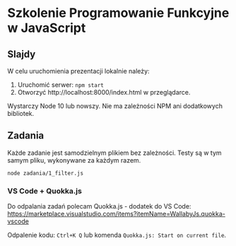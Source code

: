 # Szkolenie Programowanie Funkcyjne w JavaScript

## Slajdy

W celu uruchomienia prezentacji lokalnie należy:

1. Uruchomić serwer: `npm start`
2. Otworzyć http://localhost:8000/index.html w przeglądarce.

Wystarczy Node 10 lub nowszy. Nie ma zależności NPM ani dodatkowych bibliotek.

## Zadania

Każde zadanie jest samodzielnym plikiem bez zależności.
Testy są w tym samym pliku, wykonywane za każdym razem.

    node zadania/1_filter.js

### VS Code + Quokka.js

Do odpalania zadań polecam Quokka.js - dodatek do VS Code:
https://marketplace.visualstudio.com/items?itemName=WallabyJs.quokka-vscode

Odpalenie kodu: `Ctrl+K Q` lub komenda `Quokka.js: Start on current file`.
